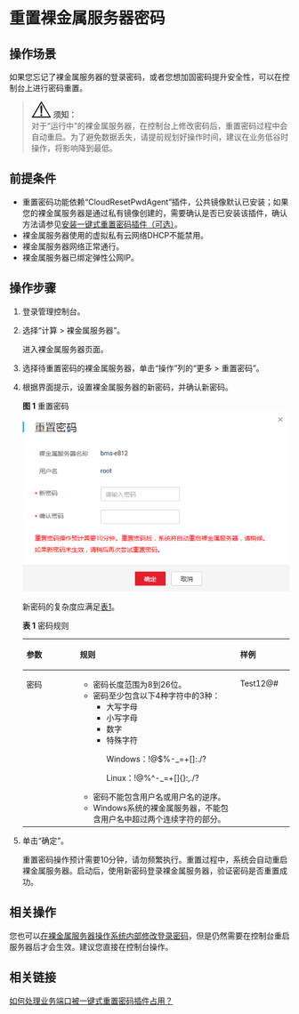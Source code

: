 # 重置裸金属服务器密码<a name="bms_01_0028"></a>

## 操作场景<a name="section5543532941"></a>

如果您忘记了裸金属服务器的登录密码，或者您想加固密码提升安全性，可以在控制台上进行密码重置。

>![](public_sys-resources/icon-notice.gif) **须知：**   
>对于“运行中”的裸金属服务器，在控制台上修改密码后，重置密码过程中会自动重启。为了避免数据丢失，请提前规划好操作时间，建议在业务低谷时操作，将影响降到最低。  

## 前提条件<a name="section779082118321"></a>

-   重置密码功能依赖“CloudResetPwdAgent”插件，公共镜像默认已安装；如果您的裸金属服务器是通过私有镜像创建的，需要确认是否已安装该插件，确认方法请参见[安装一键式重置密码插件（可选）](安装一键式重置密码插件（可选）.md)。
-   裸金属服务器使用的虚拟私有云网络DHCP不能禁用。
-   裸金属服务器网络正常通行。
-   裸金属服务器已绑定弹性公网IP。

## 操作步骤<a name="section73382712354"></a>

1.  登录管理控制台。
2.  选择“计算 \> 裸金属服务器”。

    进入裸金属服务器页面。

3.  选择待重置密码的裸金属服务器，单击“操作”列的“更多 \> 重置密码”。
4.  根据界面提示，设置裸金属服务器的新密码，并确认新密码。

    **图 1**  重置密码<a name="fig083717228564"></a>  
    ![](figures/重置密码.png "重置密码")

    新密码的复杂度应满足[表1](#table163171093713)。

    **表 1**  密码规则

    <a name="table163171093713"></a>
    <table><thead align="left"><tr id="row1664810153712"><th class="cellrowborder" valign="top" width="20%" id="mcps1.2.4.1.1"><p id="p26481073710"><a name="p26481073710"></a><a name="p26481073710"></a>参数</p>
    </th>
    <th class="cellrowborder" valign="top" width="60%" id="mcps1.2.4.1.2"><p id="p116414102373"><a name="p116414102373"></a><a name="p116414102373"></a>规则</p>
    </th>
    <th class="cellrowborder" valign="top" width="20%" id="mcps1.2.4.1.3"><p id="p18661810193714"><a name="p18661810193714"></a><a name="p18661810193714"></a>样例</p>
    </th>
    </tr>
    </thead>
    <tbody><tr id="row136951083710"><td class="cellrowborder" valign="top" width="20%" headers="mcps1.2.4.1.1 "><p id="p16917104372"><a name="p16917104372"></a><a name="p16917104372"></a>密码</p>
    </td>
    <td class="cellrowborder" valign="top" width="60%" headers="mcps1.2.4.1.2 "><a name="ul1674101033711"></a><a name="ul1674101033711"></a><ul id="ul1674101033711"><li>密码长度范围为8到26位。</li><li>密码至少包含以下4种字符中的3种：<a name="ul1480810153719"></a><a name="ul1480810153719"></a><ul id="ul1480810153719"><li>大写字母</li><li>小写字母</li><li>数字</li><li>特殊字符<p id="p36132033104518"><a name="p36132033104518"></a><a name="p36132033104518"></a>Windows：!@$%-_=+[]:./?</p>
    <p id="p39281855164312"><a name="p39281855164312"></a><a name="p39281855164312"></a>Linux：!@%^-_=+[]{}:,./?</p>
    </li></ul>
    </li><li>密码不能包含用户名或用户名的逆序。</li><li>Windows系统的裸金属服务器，不能包含用户名中超过两个连续字符的部分。</li></ul>
    </td>
    <td class="cellrowborder" valign="top" width="20%" headers="mcps1.2.4.1.3 "><p id="p198731015378"><a name="p198731015378"></a><a name="p198731015378"></a>Test12@#</p>
    </td>
    </tr>
    </tbody>
    </table>

5.  单击“确定”。

    重置密码操作预计需要10分钟，请勿频繁执行。重置过程中，系统会自动重启裸金属服务器。启动后，使用新密码登录裸金属服务器，验证密码是否重置成功。


## 相关操作<a name="section43431158112911"></a>

您也可以[在裸金属服务器操作系统内部修改登录密码](https://support.huaweicloud.com/bms_faq/bms_faq_0068.html)，但是仍然需要在控制台重启服务器后才会生效。建议您直接在控制台操作。

## 相关链接<a name="section1940452212158"></a>

[如何处理业务端口被一键式重置密码插件占用？](https://support.huaweicloud.com/bms_faq/bms_faq_0055.html)

